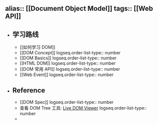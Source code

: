 alias:: [[Document Object Model]]
tags:: [[Web API]]
---

- ## 学习路线
	- [[如何学习 DOM]]
	- [[DOM Concept]]
	  logseq.order-list-type:: number
	- [[DOM Basics]]
	  logseq.order-list-type:: number
	- [[HTML DOM]]
	  logseq.order-list-type:: number
	- [[DOM 常用 API]]
	  logseq.order-list-type:: number
	- [[Web Event]]
	  logseq.order-list-type:: number
- ## Reference
	- [[DOM Spec]]
	  logseq.order-list-type:: number
	- 查看 DOM Tree 工具: [Live DOM Viewer](https://software.hixie.ch/utilities/js/live-dom-viewer/)
	  logseq.order-list-type:: number
	-